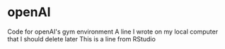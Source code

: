 # openAI
Code for openAI's gym environment
A line I wrote on my local computer that I should delete later
This is a line from RStudio
